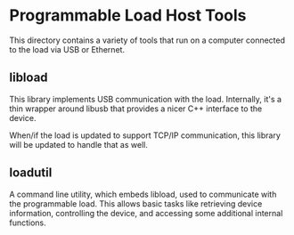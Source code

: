 # Programmable Load Host Tools
This directory contains a variety of tools that run on a computer connected to the load via USB or Ethernet.

## libload
This library implements USB communication with the load. Internally, it's a thin wrapper around libusb that provides a nicer C++ interface to the device.

When/if the load is updated to support TCP/IP communication, this library will be updated to handle that as well.

## loadutil
A command line utility, which embeds libload, used to communicate with the programmable load. This allows basic tasks like retrieving device information, controlling the device, and accessing some additional internal functions.
